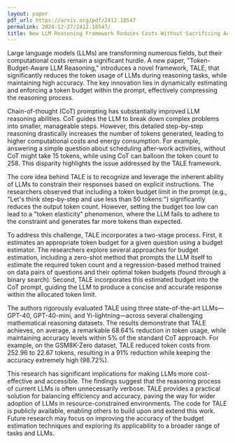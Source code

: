 ```yaml
---
layout: paper
pdf_url: https://arxiv.org/pdf/2412.18547
permalink: 2024-12-27/2412.18547/
title: New LLM Reasoning Framework Reduces Costs Without Sacrificing Accuracy
---
```




Large language models (LLMs) are transforming numerous fields, but their computational costs remain a significant hurdle.  A new paper, "Token-Budget-Aware LLM Reasoning," introduces a novel framework, TALE, that significantly reduces the token usage of LLMs during reasoning tasks, while maintaining high accuracy.  The key innovation lies in dynamically estimating and enforcing a token budget within the prompt, effectively compressing the reasoning process.

Chain-of-thought (CoT) prompting has substantially improved LLM reasoning abilities. CoT guides the LLM to break down complex problems into smaller, manageable steps.  However, this detailed step-by-step reasoning drastically increases the number of tokens generated, leading to higher computational costs and energy consumption.  For example, answering a simple question about scheduling after-work activities, without CoT might take 15 tokens, while using CoT can balloon the token count to 258.  This disparity highlights the issue addressed by the TALE framework.

The core idea behind TALE is to recognize and leverage the inherent ability of LLMs to constrain their responses based on explicit instructions.  The researchers observed that including a token budget limit in the prompt (e.g., "Let's think step-by-step and use less than 50 tokens:") significantly reduces the output token count. However, setting the budget too low can lead to a "token elasticity" phenomenon, where the LLM fails to adhere to the constraint and generates far more tokens than expected.

To address this challenge, TALE incorporates a two-stage process.  First, it estimates an appropriate token budget for a given question using a budget estimator. The researchers explore several approaches for budget estimation, including a zero-shot method that prompts the LLM itself to estimate the required token count and a regression-based method trained on data pairs of questions and their optimal token budgets (found through a binary search). Second, TALE incorporates this estimated budget into the CoT prompt, guiding the LLM to produce a concise and accurate response within the allocated token limit.


The authors rigorously evaluated TALE using three state-of-the-art LLMs—GPT-40, GPT-40-mini, and Yi-lightning—across several challenging mathematical reasoning datasets. The results demonstrate that TALE achieves, on average, a remarkable 68.64% reduction in token usage, while maintaining accuracy levels within 5% of the standard CoT approach. For example, on the GSM8K-Zero dataset, TALE reduced token costs from 252.96 to 22.67 tokens, resulting in a 91% reduction while keeping the accuracy extremely high (98.72%).

This research has significant implications for making LLMs more cost-effective and accessible.  The findings suggest that the reasoning process of current LLMs is often unnecessarily verbose.  TALE provides a practical solution for balancing efficiency and accuracy, paving the way for wider adoption of LLMs in resource-constrained environments.  The code for TALE is publicly available, enabling others to build upon and extend this work.  Future research may focus on improving the accuracy of the budget estimation techniques and exploring its applicability to a broader range of tasks and LLMs.